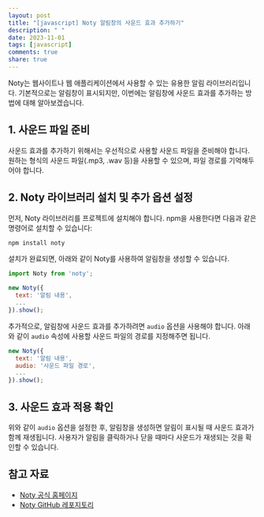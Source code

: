 ```yaml
---
layout: post
title: "[javascript] Noty 알림창의 사운드 효과 추가하기"
description: " "
date: 2023-11-01
tags: [javascript]
comments: true
share: true
---
```


Noty는 웹사이트나 웹 애플리케이션에서 사용할 수 있는 유용한 알림 라이브러리입니다. 기본적으로는 알림창이 표시되지만, 이번에는 알림창에 사운드 효과를 추가하는 방법에 대해 알아보겠습니다.

## 1. 사운드 파일 준비

사운드 효과를 추가하기 위해서는 우선적으로 사용할 사운드 파일을 준비해야 합니다. 원하는 형식의 사운드 파일(.mp3, .wav 등)을 사용할 수 있으며, 파일 경로를 기억해두어야 합니다.

## 2. Noty 라이브러리 설치 및 추가 옵션 설정

먼저, Noty 라이브러리를 프로젝트에 설치해야 합니다. npm을 사용한다면 다음과 같은 명령어로 설치할 수 있습니다:

```bash
npm install noty
```

설치가 완료되면, 아래와 같이 Noty를 사용하여 알림창을 생성할 수 있습니다.

```javascript
import Noty from 'noty';

new Noty({
  text: '알림 내용',
  ...
}).show();
```

추가적으로, 알림창에 사운드 효과를 추가하려면 `audio` 옵션을 사용해야 합니다. 아래와 같이 `audio` 속성에 사용할 사운드 파일의 경로를 지정해주면 됩니다.

```javascript
new Noty({
  text: '알림 내용',
  audio: '사운드 파일 경로',
  ...
}).show();
```

## 3. 사운드 효과 적용 확인

위와 같이 `audio` 옵션을 설정한 후, 알림창을 생성하면 알림이 표시될 때 사운드 효과가 함께 재생됩니다. 사용자가 알림을 클릭하거나 닫을 때마다 사운드가 재생되는 것을 확인할 수 있습니다.

## 참고 자료

- [Noty 공식 홈페이지](https://ned.im/noty/)
- [Noty GitHub 레포지토리](https://github.com/needim/noty)